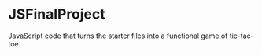 # JSFinalProject
JavaScript code that turns the starter files into a functional game of tic-tac-toe. 
